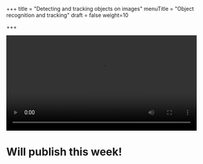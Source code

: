 +++
title = "Detecting and tracking objects on images"
menuTitle = "Object recognition and tracking"
draft = false
weight=10

+++

<center><video controls src="/images/ai/objecttracking.mp4" autoplay loop width=100%></video></center>

# Will publish this week!

